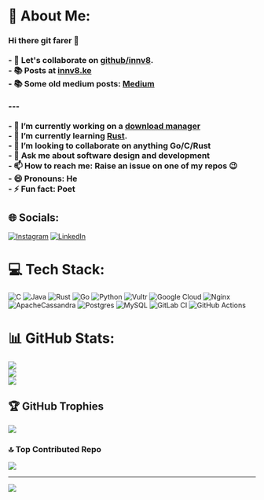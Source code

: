 # 💫 About Me:
### Hi there git farer 👋<br><br>- 🤗 Let's collaborate on [github/innv8](https://github.com/innv8). <br>- 📚 Posts at [innv8.ke](https://innv8.ke)<br>- 📚 Some old medium posts: [Medium](https://medium.com/@samy_raps)<br><br>---<br><br>- 🔭 I’m currently working on a [download manager](https://github.com/innv8/yad)<br>- 🌱 I’m currently learning [Rust](https://rust-lang.org).<br>- 👯 I’m looking to collaborate on anything Go/C/Rust     <!-- - 🤔 I’m looking for help with --><br>- 💬 Ask me about software design and development<br>- 📫 How to reach me: Raise an issue on one of my repos 😉<br>- 😄 Pronouns: He<br>- ⚡ Fun fact: Poet


## 🌐 Socials:
[![Instagram](https://img.shields.io/badge/Instagram-%23E4405F.svg?logo=Instagram&logoColor=white)](https://instagram.com/_rapando) [![LinkedIn](https://img.shields.io/badge/LinkedIn-%230077B5.svg?logo=linkedin&logoColor=white)](https://linkedin.com/in/rapando) 

# 💻 Tech Stack:
![C](https://img.shields.io/badge/c-%2300599C.svg?style=for-the-badge&logo=c&logoColor=white) ![Java](https://img.shields.io/badge/java-%23ED8B00.svg?style=for-the-badge&logo=openjdk&logoColor=white) ![Rust](https://img.shields.io/badge/rust-%23000000.svg?style=for-the-badge&logo=rust&logoColor=white) ![Go](https://img.shields.io/badge/go-%2300ADD8.svg?style=for-the-badge&logo=go&logoColor=white) ![Python](https://img.shields.io/badge/python-3670A0?style=for-the-badge&logo=python&logoColor=ffdd54) ![Vultr](https://img.shields.io/badge/Vultr-007BFC.svg?style=for-the-badge&logo=vultr) ![Google Cloud](https://img.shields.io/badge/GoogleCloud-%234285F4.svg?style=for-the-badge&logo=google-cloud&logoColor=white) ![Nginx](https://img.shields.io/badge/nginx-%23009639.svg?style=for-the-badge&logo=nginx&logoColor=white) ![ApacheCassandra](https://img.shields.io/badge/cassandra-%231287B1.svg?style=for-the-badge&logo=apache-cassandra&logoColor=white) ![Postgres](https://img.shields.io/badge/postgres-%23316192.svg?style=for-the-badge&logo=postgresql&logoColor=white) ![MySQL](https://img.shields.io/badge/mysql-4479A1.svg?style=for-the-badge&logo=mysql&logoColor=white) ![GitLab CI](https://img.shields.io/badge/gitlab%20CI-%23181717.svg?style=for-the-badge&logo=gitlab&logoColor=white) ![GitHub Actions](https://img.shields.io/badge/github%20actions-%232671E5.svg?style=for-the-badge&logo=githubactions&logoColor=white)
# 📊 GitHub Stats:
![](https://github-readme-stats.vercel.app/api?username=rapando&theme=dark&hide_border=false&include_all_commits=true&count_private=true)<br/>
![](https://github-readme-streak-stats.herokuapp.com/?user=rapando&theme=dark&hide_border=false)<br/>
![](https://github-readme-stats.vercel.app/api/top-langs/?username=rapando&theme=dark&hide_border=false&include_all_commits=true&count_private=true&layout=compact)

## 🏆 GitHub Trophies
![](https://github-profile-trophy.vercel.app/?username=rapando&theme=gruvbox&no-frame=false&no-bg=true&margin-w=4)

### 🔝 Top Contributed Repo
![](https://github-contributor-stats.vercel.app/api?username=rapando&limit=5&theme=dark&combine_all_yearly_contributions=true)

---
[![](https://visitcount.itsvg.in/api?id=rapando&icon=0&color=0)](https://visitcount.itsvg.in)

<!-- Proudly created with GPRM ( https://gprm.itsvg.in ) -->
